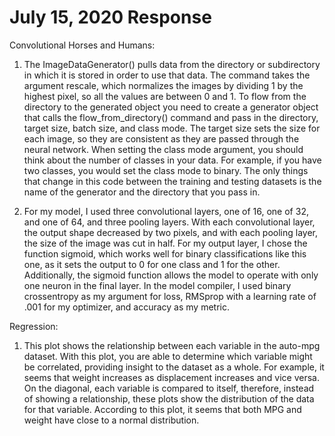 # July 15, 2020 Response

Convolutional Horses and Humans:

1. The ImageDataGenerator() pulls data from the directory or subdirectory in which it is stored in order to use that data. The command takes the argument rescale, which normalizes the images by dividing 1 by the highest pixel, so all the values are between 0 and 1. To flow from the directory to the generated object you need to create a generator object that calls the flow_from_directory() command and pass in the directory, target size, batch size, and class mode. The target size sets the size for each image, so they are consistent as they are passed through the neural network. When setting the class mode argument, you should think about the number of classes in your data. For example, if you have two classes, you would set the class mode to binary. The only things that change in this code between the training and testing datasets is the name of the generator and the directory that you pass in.

2. For my model, I used three convolutional layers, one of 16, one of 32, and one of 64, and three pooling layers. With each convolutional layer, the output shape decreased by two pixels, and with each pooling layer, the size of the image was cut in half. For my output layer, I chose the function sigmoid, which works well for binary classifications like this one, as it sets the output to 0 for one class and 1 for the other. Additionally, the sigmoid function allows the model to operate with only one neuron in the final layer. In the model compiler, I used binary crossentropy as my argument for loss, RMSprop with a learning rate of .001 for my optimizer, and accuracy as my metric.

Regression:

1. This plot shows the relationship between each variable in the auto-mpg dataset. With this plot, you are able to determine which variable might be correlated, providing insight to the dataset as a whole. For example, it seems that weight increases as displacement increases and vice versa. On the diagonal, each variable is compared to itself, therefore, instead of showing a relationship, these plots show the distribution of the data for that variable. According to this plot, it seems that both MPG and weight have close to a normal distribution.
